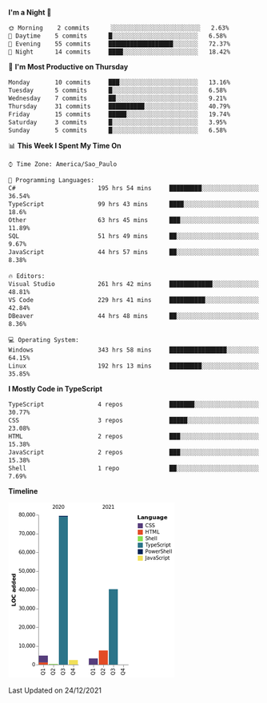 <!--START_SECTION:waka-->
**I'm a Night 🦉** 

```text
🌞 Morning    2 commits      ░░░░░░░░░░░░░░░░░░░░░░░░░   2.63% 
🌆 Daytime    5 commits      █░░░░░░░░░░░░░░░░░░░░░░░░   6.58% 
🌃 Evening    55 commits     ██████████████████░░░░░░░   72.37% 
🌙 Night      14 commits     ████░░░░░░░░░░░░░░░░░░░░░   18.42%

```
📅 **I'm Most Productive on Thursday** 

```text
Monday       10 commits     ███░░░░░░░░░░░░░░░░░░░░░░   13.16% 
Tuesday      5 commits      █░░░░░░░░░░░░░░░░░░░░░░░░   6.58% 
Wednesday    7 commits      ██░░░░░░░░░░░░░░░░░░░░░░░   9.21% 
Thursday     31 commits     ██████████░░░░░░░░░░░░░░░   40.79% 
Friday       15 commits     █████░░░░░░░░░░░░░░░░░░░░   19.74% 
Saturday     3 commits      █░░░░░░░░░░░░░░░░░░░░░░░░   3.95% 
Sunday       5 commits      █░░░░░░░░░░░░░░░░░░░░░░░░   6.58%

```


📊 **This Week I Spent My Time On** 

```text
⌚︎ Time Zone: America/Sao_Paulo

💬 Programming Languages: 
C#                       195 hrs 54 mins     █████████░░░░░░░░░░░░░░░░   36.54% 
TypeScript               99 hrs 43 mins      ████░░░░░░░░░░░░░░░░░░░░░   18.6% 
Other                    63 hrs 45 mins      ███░░░░░░░░░░░░░░░░░░░░░░   11.89% 
SQL                      51 hrs 49 mins      ██░░░░░░░░░░░░░░░░░░░░░░░   9.67% 
JavaScript               44 hrs 57 mins      ██░░░░░░░░░░░░░░░░░░░░░░░   8.38%

🔥 Editors: 
Visual Studio            261 hrs 42 mins     ████████████░░░░░░░░░░░░░   48.81% 
VS Code                  229 hrs 41 mins     ██████████░░░░░░░░░░░░░░░   42.84% 
DBeaver                  44 hrs 48 mins      ██░░░░░░░░░░░░░░░░░░░░░░░   8.36%

💻 Operating System: 
Windows                  343 hrs 58 mins     ████████████████░░░░░░░░░   64.15% 
Linux                    192 hrs 13 mins     █████████░░░░░░░░░░░░░░░░   35.85%

```

**I Mostly Code in TypeScript** 

```text
TypeScript               4 repos             ███████░░░░░░░░░░░░░░░░░░   30.77% 
CSS                      3 repos             █████░░░░░░░░░░░░░░░░░░░░   23.08% 
HTML                     2 repos             ███░░░░░░░░░░░░░░░░░░░░░░   15.38% 
JavaScript               2 repos             ███░░░░░░░░░░░░░░░░░░░░░░   15.38% 
Shell                    1 repo              ██░░░░░░░░░░░░░░░░░░░░░░░   7.69%

```


**Timeline**

![Chart not found](https://raw.githubusercontent.com/jonhoffmam/jonhoffmam/master/charts/bar_graph.png) 


 Last Updated on 24/12/2021
<!--END_SECTION:waka-->

